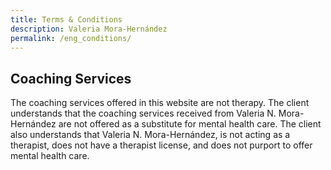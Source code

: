 ```yaml
---
title: Terms & Conditions
description: Valeria Mora-Hernández
permalink: /eng_conditions/
---
```

## Coaching Services

The coaching services offered in this website are not therapy. The client understands that the coaching services received from Valeria N. Mora-Hernández are not offered as a substitute for mental health care. The client also understands that Valeria N. Mora-Hernández, is not acting as a therapist, does not have a therapist license, and does not purport to offer mental health care.
